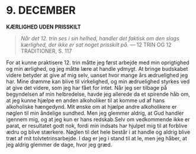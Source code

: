 # 9. DECEMBER

**KÆRLIGHED UDEN PRISSKILT**

> *Når det 12. trin ses i sin helhed, handler det faktisk om den slags kærlighed, der ikke er sat noget prisskilt på.*
> — 12 TRIN OG 12 TRADITIONER, S. 117

For at kunne praktisere 12. trin måtte jeg først arbejde med min oprigtighed og min ærlighed, og jeg måtte lære at handle ydmygt. At bringe budskabet videre betyder at give af mig selv, uanset hvor mange års ædruelighed jeg har. Mine drømme kan blive til virkelighed, og min ædruelighed styrkes ved at give det videre, som jeg har fået for intet. Når jeg ser tilbage på begyndelsen af min helbredelse, havde jeg allerede da et spirende håb om, at jeg kunne hjælpe en anden alkoholiker til at komme ud af hans alkoholiske hængedynd. Mit ønske om at hjælpe andre alkoholikere er nøglen til min åndelige sundhed. Men jeg glemmer aldrig, at Gud handler igennem mig, og at jeg kun er hans redskab.Selv om vedkommende ikke er parat, er resultatet godt nok, fordi min indsats har hjulpet mig til at forblive ædru og blive stærkere. Nøglen til det hele består i at handle og aldrig blive træt af mit tolvtetrinsarbejde. I dag er jeg i stand til at le, men jeg håber, at jeg aldrig glemmer de dage, hvor jeg græd.
